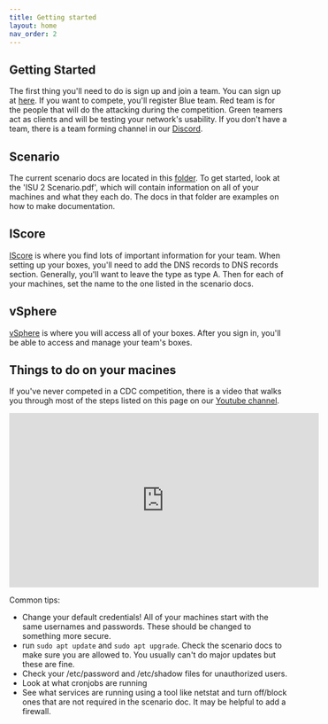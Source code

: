 ```yaml
---
title: Getting started
layout: home
nav_order: 2
---
```


Getting Started
---------

The first thing you'll need to do is sign up and join a team. You can sign up at [here](http://signup.iseage.org). If you want to compete, you'll register Blue team. Red team is for the people that will do the attacking during the competition. Green teamers act as clients and will be testing your network's usability. If you don't have a team, there is a team forming channel in our [Discord].

Scenario
--------
The current scenario docs are located in this [folder](https://drive.google.com/drive/folders/1xbCWxoZAGqPjY10DXaI3FKUBd53PCcUu). To get started, look at the 'ISU 2 Scenario.pdf', which will contain information on all of your machines and what they each do. The docs in that folder are examples on how to make documentation.

IScore
--------

[IScore] is where you find lots of important information for your team. When setting up your boxes, you'll need to add the DNS records to DNS records section. Generally, you'll want to leave the type as type A. Then for each of your machines, set the name to the one listed in the scenario docs. 

vSphere
---------
[vSphere] is where you will access all of your boxes. After you sign in, you'll be able to access and manage your team's boxes.

Things to do on your macines
----------------------------

If you've never competed in a CDC competition, there is a video that walks you through most of the steps listed on this page on our [Youtube channel].

<!-- Not sure if it's a good idea to embed it or not but here is the link to do that if we want to -->
<iframe width="560" height="315" src="https://www.youtube.com/embed/cY4oY5qvuhw" title="YouTube video player" frameborder="0" allow="accelerometer; autoplay; clipboard-write; encrypted-media; gyroscope; picture-in-picture; web-share" allowfullscreen></iframe> 

Common tips:

- Change your default credentials!
	All of your machines start with the same usernames and passwords. These should be changed to something more secure.
- run ```sudo apt update``` and ```sudo apt upgrade```. Check the scenario docs to make sure you are allowed to. You usually can't do major updates but these are fine.
- Check your /etc/password and /etc/shadow files for unauthorized users.
- Look at what cronjobs are running
- See what services are running using a tool like netstat and turn off/block ones that are not required in the scenario doc. It may be helpful to add a firewall.


[IASG]: https://iasg.github.io
[Discord]: https://discord.gg/3xxec7V5zN
[Signup]: http://signup.iseage.org
[IScore]: https://iscore.iseage.org
[vSphere]: https://vcenter.iseage.org
[Youtube channel]: https://www.youtube.com/live/cY4oY5qvuhw?feature=share
